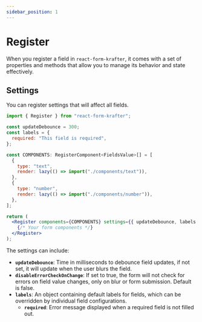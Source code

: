 ```yaml
---
sidebar_position: 1
---
```


# Register

When you register a field in `react-form-krafter`, it comes with a set of properties and methods that allow you to manage its behavior and state effectively.

## Settings

You can register settings that will affect all fields.

```jsx title="src/components/fields/register.jsx"
import { Register } from "react-form-krafter";

const updateDebounce = 300;
const labels = {
  required: "This field is required",
};

const COMPONENTS: RegisterComponent<FieldsValue>[] = [
  {
    type: "text",
    render: lazy(() => import("./components/text")),
  },
  {
    type: "number",
    render: lazy(() => import("./components/number")),
  },
];

return (
  <Register components={COMPONENTS} settings={{ updateDebounce, labels }}>
    {/* Your form components */}
  </Register>
);
```

The settings can include:

- **`updateDebounce`**: Time in milliseconds to debounce field updates, if not set, it will update when the user blurs the field.
- **`disableErrorCheckOnChange`**: If set to true, the form will not check for errors on field value changes, only on blur or form submission. Default is false.
- **`labels`**: An object containing default labels for fields, which can be overridden by individual field configurations.
  - **`required`**: Error message displayed when a required field is not filled out.